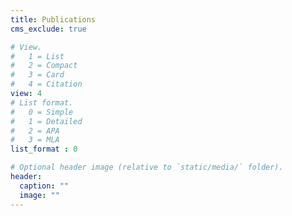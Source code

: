 ```yaml
---
title: Publications
cms_exclude: true

# View.
#   1 = List
#   2 = Compact
#   3 = Card
#   4 = Citation
view: 4
# List format.
#   0 = Simple
#   1 = Detailed
#   2 = APA
#   3 = MLA
list_format : 0

# Optional header image (relative to `static/media/` folder).
header:
  caption: ""
  image: ""
---
```

